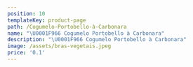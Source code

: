```yaml
---
position: 10
templateKey: product-page
path: /Cogumelo-Portobello-à-Carbonara
name: "\U0001F966 Cogumelo Portobello à Carbonara"
description: "\U0001F966 Cogumelo Portobello à Carbonara"
image: /assets/bras-vegetais.jpeg
price: '0.1'
---
```



